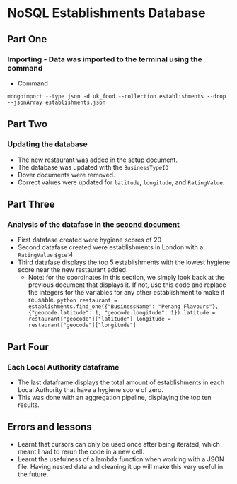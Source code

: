 # NoSQL Establishments Database

## Part One

### Importing - Data was imported to the terminal using the command
* Command
```shell
mongoimport --type json -d uk_food --collection establishments --drop --jsonArray establishments.json
```

## Part Two

### Updating the database
* The new restaurant was added in the [setup document](https://github.com/mctrashmoney/nosql-challenge/blob/main/Starter_Code/NoSQL_setup_starter.ipynb).
* The database was updated with the `BusinessTypeID`
* Dover documents were removed.
* Correct values were updated for `latitude`, `longitude`, and `RatingValue`.

## Part Three

### Analysis of the datafase in the [second document](https://github.com/mctrashmoney/nosql-challenge/blob/main/Starter_Code/NoSQL_analysis_starter.ipynb)
* First datafase created were hygiene scores of 20
* Second datafase created were establishments in London with a `RatingValue` `$gte`:4
* Third datafase displays the top 5 establishments with the lowest hygiene score near the new restaurant added.
  * Note: for the coordinates in this section, we simply look back at the previous document that displays it. If not, use this code and replace the integers for the variables for any other establishment to make it reusable.
        ```python
        restaurant = establishments.find_one({"BusinessName": "Penang Flavours"}, {"geocode.latitude": 1, "geocode.longitude": 1})
        latitude = restaurant["geocode"]["latitude"]
        longitude = restaurant["geocode"]["longitude"]
        ```

## Part Four

### Each Local Authority dataframe
* The last dataframe displays the total amount of establishments in each Local Authority that have a hygiene score of zero.
* This was done with an aggregation pipeline, displaying the top ten results.

## Errors and lessons
* Learnt that cursors can only be used once after being iterated, which meant I had to rerun the code in a new cell. 
* Learnt the usefulness of a lambda function when working with a JSON file. Having nested data and cleaning it up will make this very useful in the future.